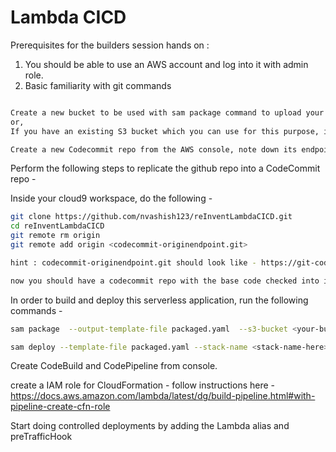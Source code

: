 # Lambda CICD 


Prerequisites for the builders session hands on :

1. You should be able to use an AWS account and log into it with admin role.
2. Basic familiarity with git commands

```bash

Create a new bucket to be used with sam package command to upload your lambda deployment package
or,
If you have an existing S3 bucket which you can use for this purpose, in your account, that's fine too

```

```bash
Create a new Codecommit repo from the AWS console, note down its endpoint
```

Perform the following steps to replicate the github repo into a CodeCommit repo -

Inside your cloud9 workspace, do the following - 

```bash
git clone https://github.com/nvashish123/reInventLambdaCICD.git
cd reInventLambdaCICD
git remote rm origin
git remote add origin <codecommit-originendpoint.git>

hint : codecommit-originendpoint.git should look like - https://git-codecommit.us-east-1.amazonaws.com/v1/repos/reInventCICD.git

now you should have a codecommit repo with the base code checked into it.
```

In order to build and deploy this serverless application, run the following commands - 

```bash
sam package  --output-template-file packaged.yaml  --s3-bucket <your-bucket-name>
```


```bash
sam deploy --template-file packaged.yaml --stack-name <stack-name-here> --capabilities CAPABILITY_IAM
```

Create CodeBuild and CodePipeline from console.

create a IAM role for CloudFormation - follow instructions here - https://docs.aws.amazon.com/lambda/latest/dg/build-pipeline.html#with-pipeline-create-cfn-role 

Start doing controlled deployments by adding the Lambda alias and preTrafficHook


